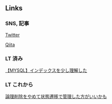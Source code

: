 <!--
**higaki-takanori/higaki-takanori** is a ✨ _special_ ✨ repository because its `README.md` (this file) appears on your GitHub profile.

Here are some ideas to get you started:

- 🔭 I’m currently working on ...
- 🌱 I’m currently learning ...
- 👯 I’m looking to collaborate on ...
- 🤔 I’m looking for help with ...
- 💬 Ask me about ...
- 📫 How to reach me: ...
- 😄 Pronouns: ...
- ⚡ Fun fact: ...
-->

## Links

<!-- 
### 運営中の勉強会
[エンジニアの輪 at 福岡]()
 -->
 
### SNS, 記事
[Twitter](https://twitter.com/higaki_program)

[Qiita](https://qiita.com/higaki-takanori)

### LT 済み
[【MYSQL】インデックスを少し理解した](https://higaki-takanori.github.io/indexLT/)

### LT これから 
[論理削除をやめて状態遷移で管理した方がいいかも](https://higaki-takanori.github.io/softDeleteLT/)

<!-- 
### Career
[Career]() 
-->
